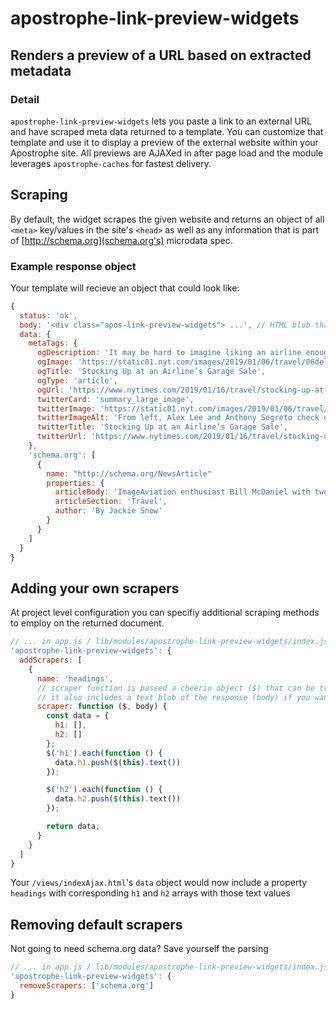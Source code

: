 # apostrophe-link-preview-widgets

## Renders a preview of a URL based on extracted metadata

### Detail
`apostrophe-link-preview-widgets` lets you paste a link to an external URL and have scraped meta data returned to a template. You can customize that template and use it to display a preview of the external website within your Apostrophe site. All previews are AJAXed in after page load and the module leverages `apostrophe-caches` for fastest delivery.

## Scraping
By default, the widget scrapes the given website and returns an object of all `<meta>` key/values in the site's `<head>` as well as any information that is part of [http://schema.org](schema.org's) microdata spec.

### Example response object
Your template will recieve an object that could look like:
```js
{
  status: 'ok',
  body: '<div class="apos-link-preview-widgets"> ...', // HTML blob that replaces loading interface
  data: {
    metaTags: {
      ogDescription: 'It may be hard to imagine liking an airline enough to buy its old silverware and service carts, but at a monthly sale, lovers of Delta Air Lines snap up decommissioned items.',
      ogImage: 'https://static01.nyt.com/images/2019/01/06/travel/06delta-sale6/06delta-sale6-facebookJumbo.jpg',
      ogTitle: 'Stocking Up at an Airline’s Garage Sale',
      ogType: 'article',
      ogUrl: 'https://www.nytimes.com/2019/01/16/travel/stocking-up-at-an-airlines-garage-sale.html',
      twitterCard: 'summary_large_image',
      twitterImage: 'https://static01.nyt.com/images/2019/01/06/travel/06delta-sale6/06delta-sale6-videoSixteenByNineJumbo1600.jpg',
      twitterImageAlt: 'From left, Alex Lee and Anthony Segreto check out an old issue of the Delta Digest.',
      twitterTitle: 'Stocking Up at an Airline’s Garage Sale',
      twitterUrl: 'https://www.nytimes.com/2019/01/16/travel/stocking-up-at-an-airlines-gara'
    },
    'schema.org': [
      {
        name: "http://schema.org/NewsArticle"
        properties: {
          articleBody: 'ImageAviation enthusiast Bill McDaniel with two of the items he ...' // full article body
          articleSection: 'Travel',
          author: 'By Jackie Snow'
        }
      }
    ]
  }
}
```

## Adding your own scrapers
At project level configuration you can specifiy additional scraping methods to employ on the returned document.

```js
// ... in app.js / lib/modules/apostrophe-link-preview-widgets/index.js
'apostrophe-link-preview-widgets': {
  addScrapers: [
    {
      name: 'headings',
      // scraper function is passed a cheerio object ($) that can be traversed using jQuery syntax.
      // it also includes a text blob of the response (body) if you want to parse it another way.
      scraper: function ($, body) {
        const data = {
          h1: [],
          h2: []
        };
        $('h1').each(function () {
          data.h1.push($(this).text())
        });

        $('h2').each(function () {
          data.h2.push($(this).text())
        });

        return data;
      }
    }
  ]
}
```
Your `/views/indexAjax.html`'s `data` object would now include a property `headings` with corresponding `h1` and `h2` arrays with those text values

## Removing default scrapers
Not going to need schema.org data? Save yourself the parsing

```js
// ... in app.js / lib/modules/apostrophe-link-preview-widgets/index.js
'apostrophe-link-preview-widgets': {
  removeScrapers: ['schema.org']
}
```
